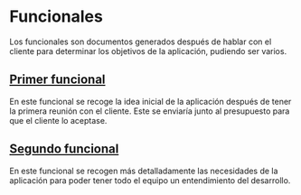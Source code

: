 # Funcionales

Los funcionales son documentos generados después de hablar con el cliente para determinar los objetivos de la aplicación,
     pudiendo ser varios.

## [Primer funcional](./primer-funcional.md)

En este funcional se recoge la idea inicial de la aplicación después de tener la primera reunión con el cliente.
     Este se enviaría junto al presupuesto para que el cliente lo aceptase.

## [Segundo funcional](./segundo-funcional.md)

En este funcional se recogen más detalladamente las necesidades de la aplicación para poder tener todo el equipo
     un entendimiento del desarrollo.
